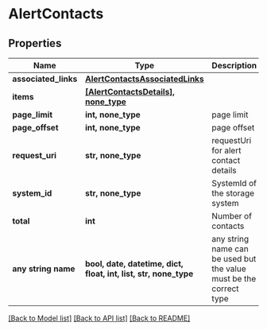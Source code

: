 # AlertContacts


## Properties
Name | Type | Description | Notes
------------ | ------------- | ------------- | -------------
**associated_links** | [**AlertContactsAssociatedLinks**](AlertContactsAssociatedLinks.md) |  | [optional] 
**items** | [**[AlertContactsDetails], none_type**](AlertContactsDetails.md) |  | [optional] 
**page_limit** | **int, none_type** | page limit | [optional] 
**page_offset** | **int, none_type** | page offset | [optional] 
**request_uri** | **str, none_type** | requestUri for alert contact details | [optional] 
**system_id** | **str, none_type** | SystemId of the storage system | [optional] 
**total** | **int** | Number of contacts | [optional] 
**any string name** | **bool, date, datetime, dict, float, int, list, str, none_type** | any string name can be used but the value must be the correct type | [optional]

[[Back to Model list]](../README.md#documentation-for-models) [[Back to API list]](../README.md#documentation-for-api-endpoints) [[Back to README]](../README.md)


